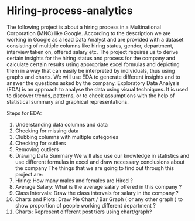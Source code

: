 # Hiring-process-analytics
The following project is about a hiring process in a Multinational Corporation
(MNC) like Google. According to the description we are working in Google as a
lead Data Analyst and are provided with a dataset consisting of multiple
columns like hiring status, gender, department, interview taken on, offered
salary etc. The project requires us to derive certain insights for the hiring status
and process for the company and calculate certain results using appropriate
excel formulas and depicting them in a way that can easily be interpreted by
individuals, thus using graphs and charts.
We will use EDA to generate different insights and to answer the questions
asked by the company. Exploratory Data Analysis (EDA) is an approach to
analyse the data using visual techniques. It is used to discover trends, patterns,
or to check assumptions with the help of statistical summary and graphical
representations.

Steps for EDA:
1. Understanding data columns and data
2. Checking for missing data
3. Clubbing columns with multiple categories
4. Checking for outliers
5. Removing outliers
6. Drawing Data Summary
We will also use our knowledge in statistics and use different formulas in excel
and draw necessary conclusions about the company The things that we are
going to find out through this project are:
1. Hiring: How many males and females are Hired ?
2. Average Salary: What is the average salary offered in this company ?
3. Class Intervals: Draw the class intervals for salary in the company ?
4. Charts and Plots: Draw Pie Chart / Bar Graph ( or any other graph ) to show
proportion of people working different department ?
5. Charts: Represent different post tiers using chart/graph?
